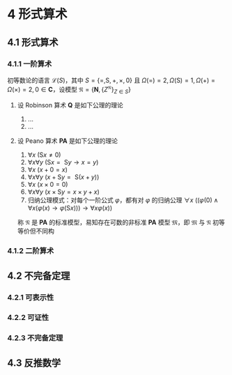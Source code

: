 # 4 形式算术

## 4.1 形式算术
### 4.1.1 一阶算术
初等数论的语言 $\mathscr L(S)$，其中 $S = \{=, \mathrm{S}, +, \times, 0\}$ 且 $\Omega(=) = 2, \Omega(\mathrm{S}) = 1, \Omega(+) = \Omega(\times) = 2, 0 \in \mathbf C$，设模型 $\mathfrak N = \{\mathbf N, \{Z^{\mathfrak N}\}_{Z \in S}\}$

1. 设 $\text{Robinson}$ 算术 $\mathbf{Q}$ 是如下公理的理论
    1. ...
    2. ...
2. 设 $\text{Peano}$ 算术 $\mathbf{PA}$ 是如下公理的理论
    1. $\forall x \ (\mathrm{S} x \not = 0)$
    2. $\forall x \forall y \ (\mathrm{S} x = \mathrm{~S} y \rightarrow x = y)$
    3. $\forall x \ (x+0 = x)$
    4. $\forall x \forall y \ (x+\mathrm{S} y = \mathrm{~S}(x+y))$
    5. $\forall x \ (x \times 0 = 0)$
    6. $\forall x \forall y \ (x \times \mathrm{S} y = x \times y+x)$
    7. 归纳公理模式：对每个一阶公式 $\varphi$，都有对 $\varphi$ 的归纳公理 $\forall x \ ((\varphi(0) \wedge \forall x(\varphi(x) \rightarrow \varphi(\mathrm{S} x))) \rightarrow \forall x \varphi(x))$

    称 $\mathfrak N$ 是 $\textbf{PA}$ 的标准模型，易知存在可数的非标准 $\mathbf{PA}$ 模型 $\mathfrak M$，即 $\mathfrak M$ 与 $\mathfrak N$ 初等等价但不同构

### 4.1.2 二阶算术

## 4.2 不完备定理
### 4.2.1 可表示性

### 4.2.2 可证性

### 4.2.3 不完备定理

## 4.3 反推数学

